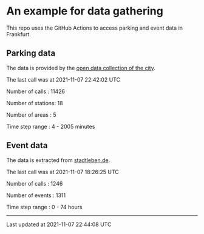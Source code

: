 # An example for data gathering

This repo uses the GitHub Actions to access parking and event data in Frankfurt.

## Parking data
The data is provided by the [open data collection of the city](https://www.offenedaten.frankfurt.de/).

The last call was at 2021-11-07 22:42:02 UTC

Number of calls   : 11426

Number of stations:    18

Number of areas   :     5

Time step range   :     4 -  2005 minutes


## Event data
The data is extracted from [stadtleben.de](https://stadtleben.de/frankfurt/).

The last call was at 2021-11-07 18:26:25 UTC

Number of calls   : 1246

Number of events  : 1311

Time step range   :    0 -   74 hours


----

Last updated at 2021-11-07 22:44:08 UTC

